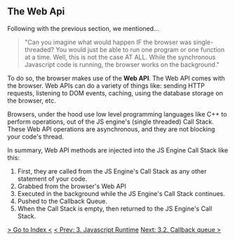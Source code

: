## The Web Api

Following with the previous section, we mentioned...

> "Can you imagine what would happen IF the browser was single-threaded? You would just be able to run one program or one function at a time. Well, this is not the case AT ALL. While the synchronous Javascript code is running, the browser works on the background."

To do so, the browser makes use of the **Web API**. The Web API comes with the browser. Web APIs can do a variety of things like: sending HTTP requests, listening to DOM events, caching, using the database storage on the browser, etc.

Browsers, under the hood use low level programming languages like C++ to perform operations, out of the JS engine's (single threaded) Call Stack.
These Web API operations are asynchronous, and they are not blocking your code's thread.

In summary, Web API methods are injected into the JS Engine Call Stack like this:

1. First, they are called from the JS Engine's Call Stack as any other statement of your code.
2. Grabbed from the browser's Web API
3. Executed in the background while the JS Engine's Call Stack continues.
4. Pushed to the Callback Queue.
5. When the Call Stack is empty, then returned to the JS Engine's Call Stack.

[> Go to Index <](../README.md)
[< Prev: 3. Javascript Runtime](./javascript-runtime.md)
[Next: 3.2. Callback queue >](./the-web-api.md)
